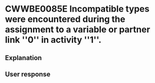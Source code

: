 # CWWBE0085E Incompatible types were encountered during the assignment to a variable or partner link ''0'' in activity ''1''.

## Explanation

## User response